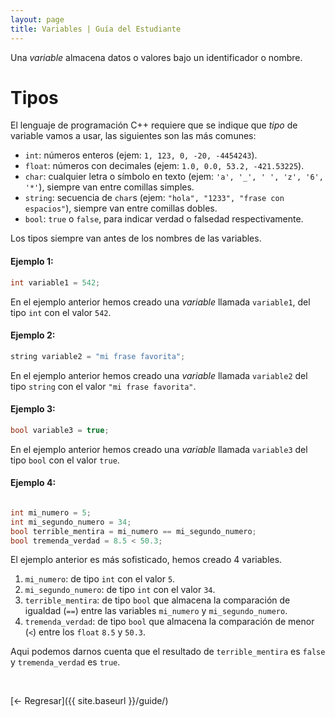 ```yaml
---
layout: page
title: Variables | Guía del Estudiante
---
```


Una _variable_ almacena datos o valores bajo un identificador o nombre.

# Tipos

El lenguaje de programación C++ requiere que se indique que _tipo_ de variable vamos a usar, las siguientes son las más comunes:

- `int`: números enteros (ejem: `1, 123, 0, -20, -4454243`).
- `float`: números con decimales (ejem: `1.0, 0.0, 53.2, -421.53225`).
- `char`: cualquier letra o símbolo en texto (ejem: `'a', '_', ' ', 'z', '6', '*'`), siempre van entre comillas simples.
- `string`: secuencia de `char`s (ejem: `"hola", "1233", "frase con espacios"`), siempre van entre comillas dobles.
- `bool`: `true` o `false`, para indicar verdad o falsedad respectivamente.

Los tipos siempre van antes de los nombres de las variables.

#### Ejemplo 1:

``` cpp
int variable1 = 542;
```

En el ejemplo anterior hemos creado una _variable_ llamada `variable1`, del tipo `int` con el valor `542`.

#### Ejemplo 2:

``` cpp
string variable2 = "mi frase favorita";
```

En el ejemplo anterior hemos creado una _variable_ llamada `variable2` del tipo `string` con el valor `"mi frase favorita"`.

#### Ejemplo 3:

``` cpp
bool variable3 = true;
```

En el ejemplo anterior hemos creado una _variable_ llamada `variable3` del tipo `bool` con el valor `true`.

#### Ejemplo 4:

``` cpp

int mi_numero = 5;
int mi_segundo_numero = 34;
bool terrible_mentira = mi_numero == mi_segundo_numero;
bool tremenda_verdad = 8.5 < 50.3;
```

El ejemplo anterior es más sofisticado, hemos creado 4 variables.

1. `mi_numero`: de tipo `int` con el valor `5`.
2. `mi_segundo_numero`: de tipo `int` con el valor `34`.
3. `terrible_mentira`: de tipo `bool` que almacena la comparación de igualdad (`==`) entre las variables `mi_numero` y `mi_segundo_numero`.
4. `tremenda_verdad`: de tipo `bool` que almacena la comparación de menor (`<`) entre los `float` `8.5` y `50.3`.

Aqui podemos darnos cuenta que el resultado de `terrible_mentira` es `false` y `tremenda_verdad` es `true`.

<br />

[← Regresar]({{ site.baseurl }}/guide/)
